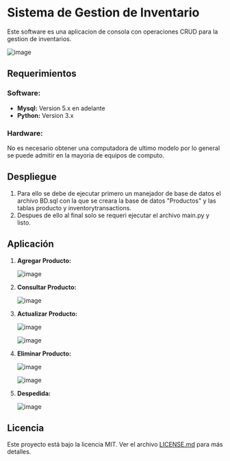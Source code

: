 # Sistema de Gestion de Inventario 
Este software es una aplicacion de consola con operaciones CRUD para la gestion de inventarios.

![image](https://github.com/KD-Purple/APP_Gestion_Stock/assets/71620391/f3ba99ab-16a5-438a-b8b8-523962a8ddf2)

## Requerimientos
### Software:
- **Mysql:** Version 5.x en adelante
- **Python:** Version 3.x

### Hardware:
No es necesario obtener una computadora de ultimo modelo por lo general se puede admitir en la mayoria de equipos de computo.

## Despliegue
1. Para ello se debe de ejecutar primero un manejador de base de datos el archivo BD.sql con la que se creara la base de datos "Productos" y 
las tablas producto y inventorytransactions.
2. Despues de ello al final solo se requeri ejecutar el archivo main.py y listo.

## Aplicación
1. **Agregar Producto:**
   
   ![image](https://github.com/KD-Purple/APP_Gestion_Stock/assets/71620391/de9778ab-9c03-4470-92ec-904a7b24f2b4)

2. **Consultar Producto:**
   
   ![image](https://github.com/KD-Purple/APP_Gestion_Stock/assets/71620391/6d3f23cf-43e0-4329-ba6a-71b121dd994a)
   
3. **Actualizar Producto:**
   
   ![image](https://github.com/KD-Purple/APP_Gestion_Stock/assets/71620391/b804c7e8-bcb2-4ad0-9e0c-15a202075c63)
   
   ![image](https://github.com/KD-Purple/APP_Gestion_Stock/assets/71620391/7bd428ab-4d4c-4b6b-86d6-90c723eda700)
   
4. **Eliminar Producto:**
   
   ![image](https://github.com/KD-Purple/APP_Gestion_Stock/assets/71620391/7fdcb4a4-42b9-4f35-8cc1-cc1bfb360ae7)

   ![image](https://github.com/KD-Purple/APP_Gestion_Stock/assets/71620391/2f0a5af3-39da-4b43-8917-e958333b8877)

5. **Despedida:**
    
   ![image](https://github.com/KD-Purple/APP_Gestion_Stock/assets/71620391/8cf65b8b-38c0-40d9-adf1-e759c6b1037b)

## Licencia

Este proyecto está bajo la licencia MIT. Ver el archivo [LICENSE.md](https://github.com/KD-Purple/APP_Gestion_Stock/blob/main/LICENSE) para más detalles.
